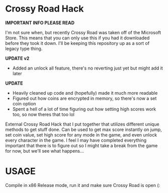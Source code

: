 # Crossy Road Hack

**IMPORTANT INFO PLEASE READ**

I'm not sure when, but recently Crossy Road was taken off of the Microsoft Store. This means that you can only use this if you had it downloaded before they took it down. I'll be keeping this repository up as a sort of legacy type thing.

**UPDATE v2**
- Added an unlock all feature, there's no reverting just yet but might add it later

**UPDATE**
- Heavily cleaned up code and (hopefully) made it much more readable
- Figured out how coins are encrypted in memory, so there's now a set coin option
- Spent a hell of a lot of time figuring out how setting high scores work too, so now theres that too lol

External Crossy Road Hack that I put together that utilizes different unique methods to get stuff done. Can be used to get max score instantly on jump, set coin value, set high score for any mode in the game, and even unlock every character in the game. I feel I may have completed everything important that there is to figure out so I might take a break from the game for now, but we'll see what happens...

# USAGE
Compile in x86 Release mode, run it and make sure Crossy Road is open (:
